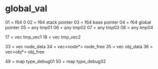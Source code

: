 # global_val

01 = f64 0
02 = f64 stack pointer
03 = f64 base pointer
04 = f64 global pointer
05 = any tmp01
06 = any tmp02
07 = any tmp03
08 = any tmp04

17 = vec<any> tmp_vec1
18 = vec<any> tmp_vec2

33 = vec<node> node_data
34 = vec<node*> node_free
35 = vec<obj> obj_data
36 = vec<obj*> obj_free

49 = map type_debug01
50 = map type_debug02
